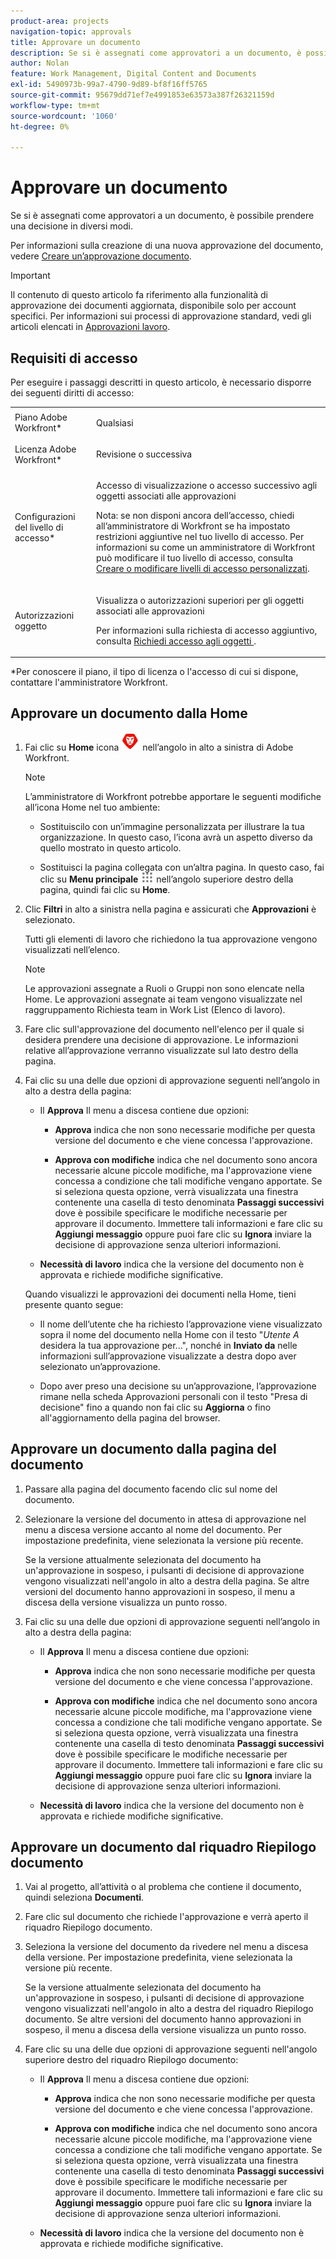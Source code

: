 ```yaml
---
product-area: projects
navigation-topic: approvals
title: Approvare un documento
description: Se si è assegnati come approvatori a un documento, è possibile prendere una decisione in diversi modi.
author: Nolan
feature: Work Management, Digital Content and Documents
exl-id: 5490973b-99a7-4790-9d89-bf8f16ff5765
source-git-commit: 95679dd71ef7e4991853e63573a387f26321159d
workflow-type: tm+mt
source-wordcount: '1060'
ht-degree: 0%

---
```


# Approvare un documento

Se si è assegnati come approvatori a un documento, è possibile prendere una decisione in diversi modi.

Per informazioni sulla creazione di una nuova approvazione del documento, vedere [Creare un’approvazione documento](/help/quicksilver/review-and-approve-work/document-reviews-and-approvals/manage-document-approvals/create-a-document-approval.md).

>[!IMPORTANT]
>
>Il contenuto di questo articolo fa riferimento alla funzionalità di approvazione dei documenti aggiornata, disponibile solo per account specifici. Per informazioni sui processi di approvazione standard, vedi gli articoli elencati in [Approvazioni lavoro](/help/quicksilver/review-and-approve-work/manage-approvals/manage-approvals.md).

## Requisiti di accesso

Per eseguire i passaggi descritti in questo articolo, è necessario disporre dei seguenti diritti di accesso:

<table style="table-layout:auto"> 
 <col> 
 <col> 
 <tbody> 
  <tr> 
   <td role="rowheader">Piano Adobe Workfront*</td> 
   <td> <p>Qualsiasi</p> </td> 
  </tr> 
  <tr> 
   <td role="rowheader">Licenza Adobe Workfront*</td> 
   <td> <p>Revisione o successiva</p> </td> 
  </tr> 
  <tr> 
   <td role="rowheader">Configurazioni del livello di accesso*</td> 
   <td> <p>Accesso di visualizzazione o accesso successivo agli oggetti associati alle approvazioni</p> <p>Nota: se non disponi ancora dell’accesso, chiedi all’amministratore di Workfront se ha impostato restrizioni aggiuntive nel tuo livello di accesso. Per informazioni su come un amministratore di Workfront può modificare il tuo livello di accesso, consulta <a href="/help/quicksilver/administration-and-setup/add-users/configure-and-grant-access/create-modify-access-levels.md" class="MCXref xref">Creare o modificare livelli di accesso personalizzati</a>.</p> </td> 
  </tr> 
  <tr> 
   <td role="rowheader">Autorizzazioni oggetto</td> 
   <td> <p>Visualizza o autorizzazioni superiori per gli oggetti associati alle approvazioni</p> <p>Per informazioni sulla richiesta di accesso aggiuntivo, consulta <a href="/help/quicksilver/workfront-basics/grant-and-request-access-to-objects/request-access.md" class="MCXref xref">Richiedi accesso agli oggetti </a>.</p> </td> 
  </tr> 
 </tbody> 
</table>

&#42;Per conoscere il piano, il tipo di licenza o l&#39;accesso di cui si dispone, contattare l&#39;amministratore Workfront.

## Approvare un documento dalla Home

1. Fai clic su **Home** icona ![](../assets/home-icon-30x29.png) nell’angolo in alto a sinistra di Adobe Workfront.

   >[!NOTE]
   >
   >L’amministratore di Workfront potrebbe apportare le seguenti modifiche all’icona Home nel tuo ambiente:
   >
   >* Sostituiscilo con un’immagine personalizzata per illustrare la tua organizzazione. In questo caso, l’icona avrà un aspetto diverso da quello mostrato in questo articolo.
   >
   >* Sostituisci la pagina collegata con un’altra pagina. In questo caso, fai clic su **Menu principale** ![](../assets/main-menu-icon.png) nell’angolo superiore destro della pagina, quindi fai clic su **Home**.

1. Clic **Filtri** in alto a sinistra nella pagina e assicurati che **Approvazioni** è selezionato.

   Tutti gli elementi di lavoro che richiedono la tua approvazione vengono visualizzati nell’elenco.

   >[!NOTE]
   >
   >Le approvazioni assegnate a Ruoli o Gruppi non sono elencate nella Home. Le approvazioni assegnate ai team vengono visualizzate nel raggruppamento Richiesta team in Work List (Elenco di lavoro).

1. Fare clic sull&#39;approvazione del documento nell&#39;elenco per il quale si desidera prendere una decisione di approvazione. Le informazioni relative all’approvazione verranno visualizzate sul lato destro della pagina.

1. Fai clic su una delle due opzioni di approvazione seguenti nell’angolo in alto a destra della pagina:

   * Il **Approva** Il menu a discesa contiene due opzioni:

      * **Approva** indica che non sono necessarie modifiche per questa versione del documento e che viene concessa l&#39;approvazione.

      * **Approva con modifiche** indica che nel documento sono ancora necessarie alcune piccole modifiche, ma l&#39;approvazione viene concessa a condizione che tali modifiche vengano apportate. Se si seleziona questa opzione, verrà visualizzata una finestra contenente una casella di testo denominata **Passaggi successivi** dove è possibile specificare le modifiche necessarie per approvare il documento. Immettere tali informazioni e fare clic su **Aggiungi messaggio** oppure puoi fare clic su **Ignora** inviare la decisione di approvazione senza ulteriori informazioni.

   * **Necessità di lavoro** indica che la versione del documento non è approvata e richiede modifiche significative.

   Quando visualizzi le approvazioni dei documenti nella Home, tieni presente quanto segue:

   * Il nome dell’utente che ha richiesto l’approvazione viene visualizzato sopra il nome del documento nella Home con il testo &quot;*Utente A* desidera la tua approvazione per...&quot;, nonché in **Inviato da** nelle informazioni sull’approvazione visualizzate a destra dopo aver selezionato un’approvazione.

   * Dopo aver preso una decisione su un’approvazione, l’approvazione rimane nella scheda Approvazioni personali con il testo &quot;Presa di decisione&quot; fino a quando non fai clic su **Aggiorna** o fino all&#39;aggiornamento della pagina del browser.

## Approvare un documento dalla pagina del documento

1. Passare alla pagina del documento facendo clic sul nome del documento.

1. Selezionare la versione del documento in attesa di approvazione nel menu a discesa versione accanto al nome del documento. Per impostazione predefinita, viene selezionata la versione più recente.

   Se la versione attualmente selezionata del documento ha un&#39;approvazione in sospeso, i pulsanti di decisione di approvazione vengono visualizzati nell&#39;angolo in alto a destra della pagina. Se altre versioni del documento hanno approvazioni in sospeso, il menu a discesa della versione visualizza un punto rosso.

   <!--
   ![](/help/quicksilver/review-and-approve-work/document-reviews-and-approvals/assets/version-dropdown-red-dot.png)
   -->

1. Fai clic su una delle due opzioni di approvazione seguenti nell’angolo in alto a destra della pagina:

   * Il **Approva** Il menu a discesa contiene due opzioni:

      * **Approva** indica che non sono necessarie modifiche per questa versione del documento e che viene concessa l&#39;approvazione.

      * **Approva con modifiche** indica che nel documento sono ancora necessarie alcune piccole modifiche, ma l&#39;approvazione viene concessa a condizione che tali modifiche vengano apportate. Se si seleziona questa opzione, verrà visualizzata una finestra contenente una casella di testo denominata **Passaggi successivi** dove è possibile specificare le modifiche necessarie per approvare il documento. Immettere tali informazioni e fare clic su **Aggiungi messaggio** oppure puoi fare clic su **Ignora** inviare la decisione di approvazione senza ulteriori informazioni.

   * **Necessità di lavoro** indica che la versione del documento non è approvata e richiede modifiche significative.

## Approvare un documento dal riquadro Riepilogo documento

1. Vai al progetto, all’attività o al problema che contiene il documento, quindi seleziona **Documenti**.

1. Fare clic sul documento che richiede l&#39;approvazione e verrà aperto il riquadro Riepilogo documento.

1. Seleziona la versione del documento da rivedere nel menu a discesa della versione. Per impostazione predefinita, viene selezionata la versione più recente.

   Se la versione attualmente selezionata del documento ha un&#39;approvazione in sospeso, i pulsanti di decisione di approvazione vengono visualizzati nell&#39;angolo in alto a destra del riquadro Riepilogo documento. Se altre versioni del documento hanno approvazioni in sospeso, il menu a discesa della versione visualizza un punto rosso.

   <!--
   ![](/help/quicksilver/review-and-approve-work/document-reviews-and-approvals/assets/version-dropdown-red-dot.png)
   -->

1. Fare clic su una delle due opzioni di approvazione seguenti nell&#39;angolo superiore destro del riquadro Riepilogo documento:

   * Il **Approva** Il menu a discesa contiene due opzioni:

      * **Approva** indica che non sono necessarie modifiche per questa versione del documento e che viene concessa l&#39;approvazione.

      * **Approva con modifiche** indica che nel documento sono ancora necessarie alcune piccole modifiche, ma l&#39;approvazione viene concessa a condizione che tali modifiche vengano apportate. Se si seleziona questa opzione, verrà visualizzata una finestra contenente una casella di testo denominata **Passaggi successivi** dove è possibile specificare le modifiche necessarie per approvare il documento. Immettere tali informazioni e fare clic su **Aggiungi messaggio** oppure puoi fare clic su **Ignora** inviare la decisione di approvazione senza ulteriori informazioni.

   * **Necessità di lavoro** indica che la versione del documento non è approvata e richiede modifiche significative.
